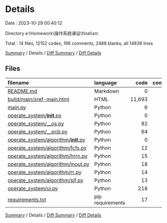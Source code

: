 # Details

Date : 2023-10-29 00:40:12

Directory e:\\Homework\\操作系统课设\\final\\src

Total : 14 files,  12152 codes, 196 comments, 2488 blanks, all 14836 lines

[Summary](results.md) / Details / [Diff Summary](diff.md) / [Diff Details](diff-details.md)

## Files
| filename | language | code | comment | blank | total |
| :--- | :--- | ---: | ---: | ---: | ---: |
| [README.md](/README.md) | Markdown | 0 | 0 | 1 | 1 |
| [build/main/xref-main.html](/build/main/xref-main.html) | HTML | 11,693 | 0 | 2,306 | 13,999 |
| [main.py](/main.py) | Python | 6 | 0 | 2 | 8 |
| [operate_system/__init__.py](/operate_system/__init__.py) | Python | 0 | 0 | 1 | 1 |
| [operate_system/__os.py](/operate_system/__os.py) | Python | 82 | 49 | 31 | 162 |
| [operate_system/__pcb.py](/operate_system/__pcb.py) | Python | 64 | 33 | 15 | 112 |
| [operate_system/algorithm/__init__.py](/operate_system/algorithm/__init__.py) | Python | 0 | 8 | 2 | 10 |
| [operate_system/algorithm/fcfs.py](/operate_system/algorithm/fcfs.py) | Python | 12 | 7 | 8 | 27 |
| [operate_system/algorithm/hrrn.py](/operate_system/algorithm/hrrn.py) | Python | 15 | 5 | 8 | 28 |
| [operate_system/algorithm/inout.py](/operate_system/algorithm/inout.py) | Python | 18 | 7 | 9 | 34 |
| [operate_system/algorithm/rr.py](/operate_system/algorithm/rr.py) | Python | 14 | 9 | 8 | 31 |
| [operate_system/algorithm/sjf.py](/operate_system/algorithm/sjf.py) | Python | 13 | 6 | 8 | 27 |
| [operate_system/ui.py](/operate_system/ui.py) | Python | 218 | 72 | 89 | 379 |
| [requirements.txt](/requirements.txt) | pip requirements | 17 | 0 | 0 | 17 |

[Summary](results.md) / Details / [Diff Summary](diff.md) / [Diff Details](diff-details.md)